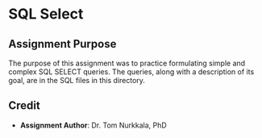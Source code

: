 # SQL Select

## Assignment Purpose

The purpose of this assignment was to practice formulating simple and complex
SQL SELECT queries. The queries, along with a description of its goal, are in
the SQL files in this directory.

## Credit

- **Assignment Author**: Dr. Tom Nurkkala, PhD